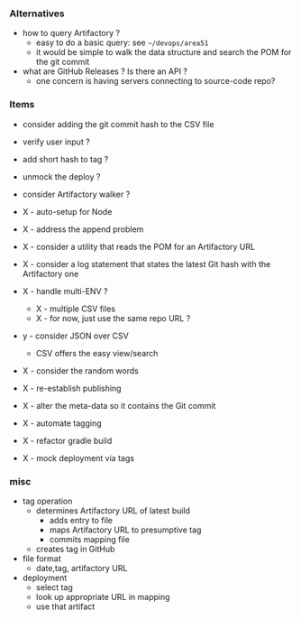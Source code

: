
### Alternatives

* how to query Artifactory ?
    * easy to do a basic query: see `~/devops/area51`
    * it would be simple to walk the data structure and search the POM for the git commit
* what are GitHub Releases ? Is there an API ?
    * one concern is having servers connecting to source-code repo? 

### Items

* consider adding the git commit hash to the CSV file
* verify user input ?
* add short hash to tag ?
* unmock the deploy ?
* consider Artifactory walker ?

* X - auto-setup for Node
* X - address the append problem
* X - consider a utility that reads the POM for an Artifactory URL
* X - consider a log statement that states the latest Git hash with the Artifactory one
* X - handle multi-ENV ?
    * X - multiple CSV files
    * X - for now, just use the same repo URL ?
* y - consider JSON over CSV
    * CSV offers the easy view/search
* X - consider the random words
* X - re-establish publishing
* X - alter the meta-data so it contains the Git commit
* X - automate tagging
* X - refactor gradle build
* X - mock deployment via tags

### misc

* tag operation
    * determines Artifactory URL of latest build
        * adds entry to file
        * maps Artifactory URL to presumptive tag 
        * commits mapping file
    * creates tag in GitHub
* file format
    * date,tag, artifactory URL
* deployment
    * select tag
    * look up appropriate URL in mapping
    * use that artifact
